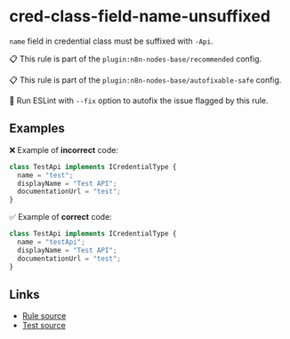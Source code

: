 [//]: # "File generated from a template. Do not edit this file directly."

# cred-class-field-name-unsuffixed

`name` field in credential class must be suffixed with `-Api`.

📋 This rule is part of the `plugin:n8n-nodes-base/recommended` config.

📋 This rule is part of the `plugin:n8n-nodes-base/autofixable-safe` config.

🔧 Run ESLint with `--fix` option to autofix the issue flagged by this rule.

## Examples

❌ Example of **incorrect** code:

```js
class TestApi implements ICredentialType {
  name = "test";
  displayName = "Test API";
  documentationUrl = "test";
}
```

✅ Example of **correct** code:

```js
class TestApi implements ICredentialType {
  name = "testApi";
  displayName = "Test API";
  documentationUrl = "test";
}
```

## Links

- [Rule source](../../lib/rules/cred-class-field-name-unsuffixed.ts)
- [Test source](../../tests/cred-class-field-name-unsuffixed.test.ts)
